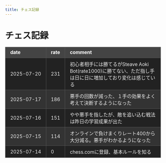 ```yaml
---
title: チェス記録
---
```


<link rel="icon" type="image/x-icon" href="/chess-record/favicon.ico">

<style>
table, th, td {
  background: #222 !important;
  color: #eee !important;
}
th {
  background: #444 !important;
  color: #fff !important;
}
tr:nth-child(even) td {
  background: #333 !important;
}
tr:nth-child(odd) td {
  background: #222 !important;
}
table {
  width: 100%;
  border-collapse: collapse;
  font-size: 1.1em;
}
th, td {
  border: 1px solid #555 !important;
  padding: 0.5em 1em;
  text-align: left;
}
td:first-child {
  white-space: nowrap !important;
}
</style>

# チェス記録

| date       | rate | comment            |
|------------|--------|--------------------------|
| 2025-07-20 | 231   | 初心者相手には勝てるがSteave Aoki Bot(rate1000)に勝てない、ただ指し手は日に日に増加しており変化は感じている|
| 2025-07-17 | 186   | 悪手の回数が減った、１手の効果をよく考えて決断するようになった|
| 2025-07-16 | 151   | やや悪手を指したが、敵を追い込む戦法は昨日の学習成果が出た|
| 2025-07-15 | 114   | オンラインで負けまくりレート400から大分減る。悪手がわかるようになった |
| 2025-07-14 | 0   | chess.comに登録、基本ルールを知る |
